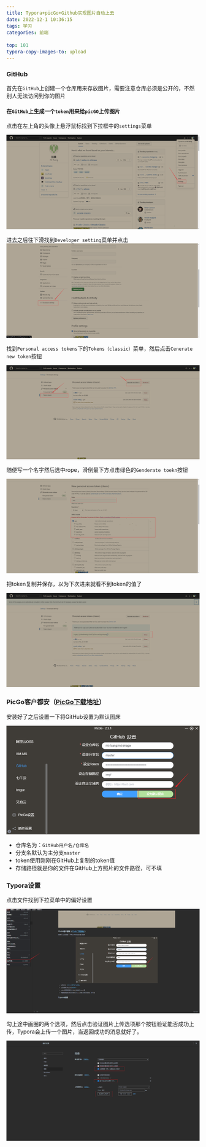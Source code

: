```yaml
---
title: Typora+picGo+Github实现图片自动上云
date: 2022-12-1 10:36:15
tags: 学习
categories: 前端

top: 101
typora-copy-images-to: upload
---
```


### GitHub

首先在`GitHub`上创建一个仓库用来存放图片，需要注意仓库必须是公开的，不然别人无法访问到你的图片
<!--more-->
#### 在`GitHub`上生成一个`token`用来给`picGO`上传图片

点击在左上角的头像上悬浮鼠标找到下拉框中的`settings`菜单

![image-20221213142347612](https://raw.githubusercontent.com/rht-fsang/md-image/master/img/image-20221213142347612.png)

进去之后往下滑找到`Developer setting`菜单并点击![image-20221213142704198](https://raw.githubusercontent.com/rht-fsang/md-image/master/img/image-20221213142704198.png)

找到`Personal access tokens`下的`Tokens（classic）`菜单，然后点击`Cenerate new token`按钮

![image-20221213143024388](https://raw.githubusercontent.com/rht-fsang/md-image/master/img/image-20221213143024388.png)

随便写一个名字然后选中rope，滑倒最下方点击绿色的`Genderate toekn`按钮

![image-20221213143231493](https://raw.githubusercontent.com/rht-fsang/md-image/master/img/image-20221213143231493.png)

把token复制并保存，以为下次进来就看不到token的值了

![image-20221213143346949](https://raw.githubusercontent.com/rht-fsang/md-image/master/img/image-20221213143346949.png)

### PicGo客户都安（[PicGo下载地址](https://link.juejin.cn/?target=https%3A%2F%2Fgithub.com%2FMolunerfinn%2Fpicgo%2Freleases)）

安装好了之后设置一下将GitHub设置为默认图床

![image-20221213143852918](https://raw.githubusercontent.com/rht-fsang/md-image/master/img/image-20221213143852918.png)

- 仓库名为：`GitHub用户名/仓库名`
- 分支名默认为主分支`master`
- token使用刚刚在GitHub上复制的token值
- 存储路径就是你的文件在GitHub上方照片的文件路径，可不填

### Typora设置

点击文件找到下拉菜单中的偏好设置

![image-20221213144346349](https://raw.githubusercontent.com/rht-fsang/md-image/master/img/image-20221213144346349.png)

勾上途中画圈的两个选项，然后点击验证图片上传选项那个按钮验证能否成功上传，Typora会上传一个图片，当返回成功的消息就好了。

![image-20221213145041883](https://raw.githubusercontent.com/rht-fsang/md-image/master/img/image-20221213145041883.png)

